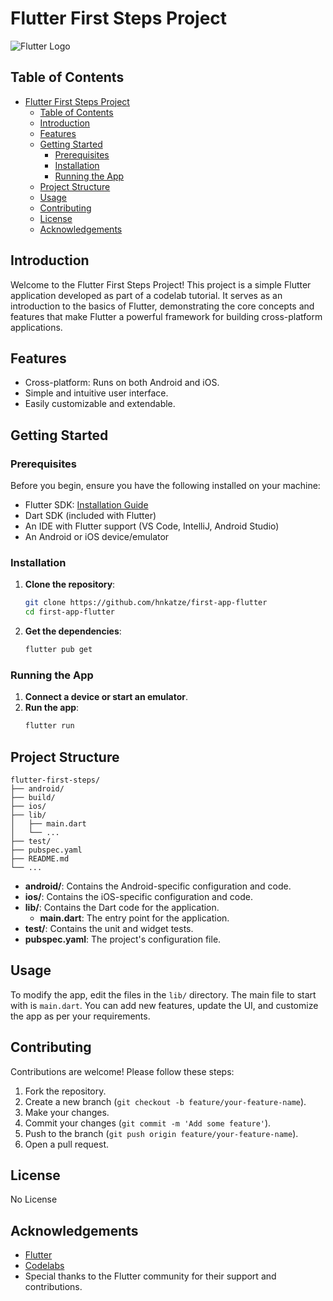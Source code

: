 
# Flutter First Steps Project

![Flutter Logo](https://cdn.iconscout.com/icon/free/png-256/free-flutter-2038877-1720090.png?f=webp)

## Table of Contents

- [Flutter First Steps Project](#flutter-first-steps-project)
  - [Table of Contents](#table-of-contents)
  - [Introduction](#introduction)
  - [Features](#features)
  - [Getting Started](#getting-started)
    - [Prerequisites](#prerequisites)
    - [Installation](#installation)
    - [Running the App](#running-the-app)
  - [Project Structure](#project-structure)
  - [Usage](#usage)
  - [Contributing](#contributing)
  - [License](#license)
  - [Acknowledgements](#acknowledgements)

## Introduction

Welcome to the Flutter First Steps Project! This project is a simple Flutter application developed as part of a codelab tutorial. It serves as an introduction to the basics of Flutter, demonstrating the core concepts and features that make Flutter a powerful framework for building cross-platform applications.

## Features

- Cross-platform: Runs on both Android and iOS.
- Simple and intuitive user interface.
- Easily customizable and extendable.

## Getting Started

### Prerequisites

Before you begin, ensure you have the following installed on your machine:

- Flutter SDK: [Installation Guide](https://flutter.dev/docs/get-started/install)
- Dart SDK (included with Flutter)
- An IDE with Flutter support (VS Code, IntelliJ, Android Studio)
- An Android or iOS device/emulator

### Installation

1. **Clone the repository**:
   ```bash
   git clone https://github.com/hnkatze/first-app-flutter
   cd first-app-flutter
   ```

2. **Get the dependencies**:
   ```bash
   flutter pub get
   ```

### Running the App

1. **Connect a device or start an emulator**.
2. **Run the app**:
   ```bash
   flutter run
   ```

## Project Structure

```plaintext
flutter-first-steps/
├── android/
├── build/
├── ios/
├── lib/
│   ├── main.dart
│   └── ...
├── test/
├── pubspec.yaml
├── README.md
└── ...
```

- **android/**: Contains the Android-specific configuration and code.
- **ios/**: Contains the iOS-specific configuration and code.
- **lib/**: Contains the Dart code for the application.
  - **main.dart**: The entry point for the application.
- **test/**: Contains the unit and widget tests.
- **pubspec.yaml**: The project's configuration file.

## Usage

To modify the app, edit the files in the `lib/` directory. The main file to start with is `main.dart`. You can add new features, update the UI, and customize the app as per your requirements.

## Contributing

Contributions are welcome! Please follow these steps:

1. Fork the repository.
2. Create a new branch (`git checkout -b feature/your-feature-name`).
3. Make your changes.
4. Commit your changes (`git commit -m 'Add some feature'`).
5. Push to the branch (`git push origin feature/your-feature-name`).
6. Open a pull request.

## License

No License 

## Acknowledgements

- [Flutter](https://flutter.dev/)
- [Codelabs](https://codelabs.developers.google.com/)
- Special thanks to the Flutter community for their support and contributions.

